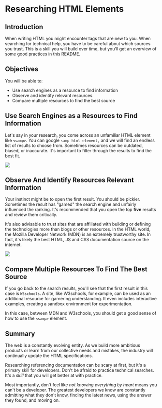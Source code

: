 
# Researching HTML Elements

## Introduction
When writing HTML you might encounter tags that are new to you. When searching for technical help, you have to be careful about which sources you trust. This is a skill you will build over time, but you'll get an overview of some good practices in this README.

## Objectives
You will be able to:
* Use search engines as a resource to find information
* Observe and identify relevant resources
* Compare multiple resources to find the best source

## Use Search Engines as a Resources to Find Information

Let's say in your research, you come across an unfamiliar HTML element like
`<samp>`. You can google `samp html element,` and we will find an endless list
of results to choose from. Sometimes resources can be outdated, biased, or
inaccurate. It's important to filter through the results to find the best fit.

![](https://curriculum-content.s3.amazonaws.com/web-development/html-element-search.png)

## Observe And Identify Resources Relevant Information

Your instinct might be to open the first result. You should be pickier.
Sometimes the result has "gamed" the search engine and unfairly influenced the ranking.
It's recommended that you open the top **five** results and review them critically.

It's also advisable to trust sites that are affiliated with building or
defining the technologies more than blogs or other resources. In the HTML
world, the Mozilla Developer Network (MDN) is an extremely trustworthy site.
In fact, it's likely the best HTML, JS and CSS documentation source on the
internet.

![](https://curriculum-content.s3.amazonaws.com/web-development/samp-mdn-page.png)

## Compare Multiple Resources To Find The Best Source

If you go back to the search results, you'll see that the first result in this
case is `W3schools`. A site, like W3schools, for example, can be used as an
additional resource for garnering understanding. It even includes interactive
examples, creating a sandbox environment for experimentation.

In this case, between MDN and W3schools, you should get a good sense of how to
use the `<samp>` element.

## Summary

The web is a constantly evolving entity. As we build more ambitious products or
learn from our collective needs and mistakes, the industry will continually
update the HTML specifications.

Researching referencing documentation
can be scary at first, but it's a primary skill for developers. Don't be afraid to
practice technical searches. It's a _skill_ that you will get better at with practice.

Most importantly, don't feel like _not knowing everything by heart_ means you can't
be a developer. The greatest developers we know are constantly admitting what they
don't know, finding the latest news, using the answer they found, and moving on.
